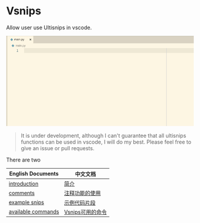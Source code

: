 # Vsnips

Allow user use Ultisnips in vscode.

![](./img/vsnips.gif)

> It is under development, although I can't guarantee that
> all ultisnips functions can be used in vscode, I will do my best.
> Please feel free to give an issue or pull requests.

There are two 

| English Documents | 中文文档 |
| ---- | ---- |
| [introduction](en/intro.md) | [简介](zh/intro.md) |
| [comments](en/comments.md) | [注释功能的使用](zh/comments.md) |
| [example snips](en/example_snips.md) | [示例代码片段](zh/example_snips.md) |
| [available commands](en/available_commands.md) | [Vsnips可用的命令](zh/available_commands.md) |


